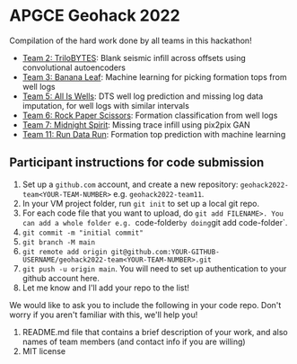 # APGCE Geohack 2022

Compilation of the hard work done by all teams in this hackathon!

+ [Team 2: TriloBYTES](https://github.com/lawmayy/geohack2022-panna-cotta): Blank seismic infill across offsets using convolutional autoencoders
+ [Team 3: Banana Leaf](https://github.com/haizadtarik/ai-well-top-picker): Machine learning for picking formation tops from well logs
+ [Team 5: All Is Wells](https://github.com/AnselmAdrian/geohack): DTS well log prediction and missing log data imputation, for well logs with similar intervals
+ [Team 6: Rock Paper Scissors](https://github.com/maisaramajid/geohack2022-team06): Formation classification from well logs
+ [Team 7: Midnight Spirit](https://github.com/MaulHutama14/geohackaton_UTP_PETRONAS): Missing trace infill using pix2pix GAN
+ [Team 11: Run Data Run](https://github.com/haikalbaik/GeoHackathon2022): Formation top prediction with machine learning

## Participant instructions for code submission

1. Set up a `github.com` account, and create a new repository: `geohack2022-team<YOUR-TEAM-NUMBER>` e.g. `geohack2022-team11`. 
2. In your VM project folder, run `git init` to set up a local git repo.
3. For each code file that you want to upload, do `git add FILENAME>. You can add a whole folder e.g. `code-folder` by doing `git add code-folder`.
4. `git commit -m "initial commit"`
5. `git branch -M main`
6. `git remote add origin git@github.com:YOUR-GITHUB-USERNAME/geohack2022-team<YOUR-TEAM-NUMBER>.git`
7. `git push -u origin main`. You will need to set up authentication to your github account here.
8. Let me know and I'll add your repo to the list!

We would like to ask you to include the following in your code repo. Don't worry if you aren't familiar with this, we'll help you! 

1. README.md file that contains a brief description of your work, and also names of team members (and contact info if you are willing)
2. MIT license

